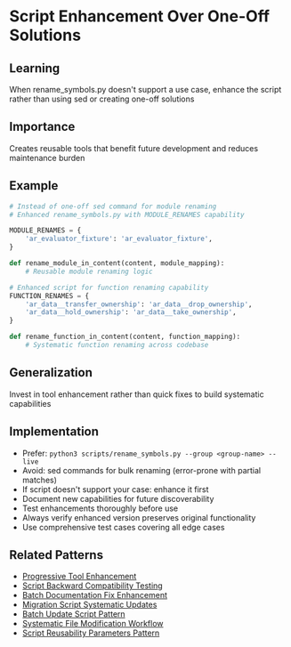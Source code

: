 # Script Enhancement Over One-Off Solutions

## Learning
When rename_symbols.py doesn't support a use case, enhance the script rather than using sed or creating one-off solutions

## Importance
Creates reusable tools that benefit future development and reduces maintenance burden

## Example
```python
# Instead of one-off sed command for module renaming
# Enhanced rename_symbols.py with MODULE_RENAMES capability

MODULE_RENAMES = {
    'ar_evaluator_fixture': 'ar_evaluator_fixture',
}

def rename_module_in_content(content, module_mapping):
    # Reusable module renaming logic

# Enhanced script for function renaming capability
FUNCTION_RENAMES = {
    'ar_data__transfer_ownership': 'ar_data__drop_ownership',
    'ar_data__hold_ownership': 'ar_data__take_ownership',
}

def rename_function_in_content(content, function_mapping):
    # Systematic function renaming across codebase
```

## Generalization
Invest in tool enhancement rather than quick fixes to build systematic capabilities

## Implementation
- Prefer: `python3 scripts/rename_symbols.py --group <group-name> --live`
- Avoid: sed commands for bulk renaming (error-prone with partial matches)
- If script doesn't support your case: enhance it first
- Document new capabilities for future discoverability
- Test enhancements thoroughly before use
- Always verify enhanced version preserves original functionality
- Use comprehensive test cases covering all edge cases

## Related Patterns
- [Progressive Tool Enhancement](progressive-tool-enhancement.md)
- [Script Backward Compatibility Testing](script-backward-compatibility-testing.md)
- [Batch Documentation Fix Enhancement](batch-documentation-fix-enhancement.md)
- [Migration Script Systematic Updates](migration-script-systematic-updates.md)
- [Batch Update Script Pattern](batch-update-script-pattern.md)
- [Systematic File Modification Workflow](systematic-file-modification-workflow.md)
- [Script Reusability Parameters Pattern](script-reusability-parameters-pattern.md)